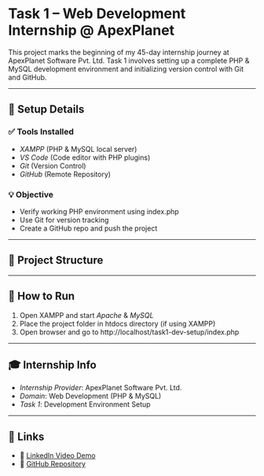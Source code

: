 
# Task 1 – Web Development Internship @ ApexPlanet

This project marks the beginning of my 45-day internship journey at ApexPlanet Software Pvt. Ltd. Task 1 involves setting up a complete PHP & MySQL development environment and initializing version control with Git and GitHub.

---

## 🔧 Setup Details

### ✅ Tools Installed
- *XAMPP* (PHP & MySQL local server)
- *VS Code* (Code editor with PHP plugins)
- *Git* (Version Control)
- *GitHub* (Remote Repository)

### 💡 Objective
- Verify working PHP environment using index.php
- Use Git for version tracking
- Create a GitHub repo and push the project

---

## 📂 Project Structure


---

## 🚀 How to Run

1. Open XAMPP and start *Apache* & *MySQL*
2. Place the project folder in htdocs directory (if using XAMPP)
3. Open browser and go to http://localhost/task1-dev-setup/index.php

---

## 🎓 Internship Info

- *Internship Provider*: ApexPlanet Software Pvt. Ltd.
- *Domain*: Web Development (PHP & MySQL)
- *Task 1*: Development Environment Setup

---

## 🔗 Links

- 🔗 [LinkedIn Video Demo](https://linkedin.com/your-video-link-here)
- 🔗 [GitHub Repository](https://github.com/Manogna-Nandipati7511/webforge-init)
